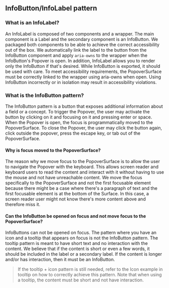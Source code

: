 ## InfoButton/InfoLabel pattern

### What is an InfoLabel?

An InfoLabel is composed of two components and a wrapper. The main component is a Label and the secondary component is an InfoButton.
We packaged both components to be able to achieve the correct accessibility out of the box. We automatically link the label to the
button from the InfoButton component and apply `aria-owns` to the wrapper when the InfoButton's Popover is open. In addition, InfoLabel
allows you to render only the InfoButton if that's desired. While InfoButton is exported, it should be used with care. To meet accessibility requirements, the PopoverSurface must be correctly linked to the wrapper using aria-owns when open. Using InfoButton incorrectly or in isolation may result in accessibility violations.

### What is the InfoButton pattern?

The InfoButton pattern is a button that exposes additional information about a field or a concept. To trigger the Popover, the user may
activate the button by clicking on it and focusing on it and pressing enter or space. When the Popover is open, the focus is programmatically moved
to the PopoverSurface. To close the Popover, the user may click the button again, click outside the popover, press the escape key, or tab out of
the PopoverSurface.

#### Why is focus moved to the PopoverSurface?

The reason why we move focus to the PopoverSurface is to allow the user to navigate the Popover with the keyboard. This allows screen reader and keyboard
users to read the content and interact with it without having to use the mouse and not have unreachable content. We move the focus specifically to the
PopoverSurface and not the first focusable element because there might be a case where there's a paragraph of text and the first focusable element is at the
bottom of the Surface. In this case, a screen reader user might not know there's more content above and therefore miss it.

#### Can the InfoButton be opened on focus and not move focus to the PopoverSurface?

InfoButtons can not be opened on focus. The pattern where you have an icon and a tooltip that appears on focus is not the InfoButton pattern. The tooltip
pattern is meant to have short text and no interaction with the content. We believe that if the content is short or even a few words, it should be included
in the label or a secondary label. If the content is longer and/or has interaction, then it must be an InfoButton.

> If the tooltip + icon pattern is still needed, refer to the Icon example in tooltip on how to correctly achieve this pattern. Note that when using a
> tooltip, the content must be short and not have interaction.
